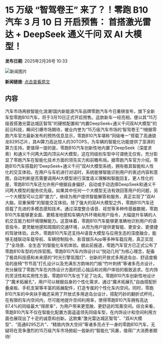 # 15 万级 “智驾卷王” 来了？！零跑 B10 汽车 3 月 10 日 开启预售： 首搭激光雷达 + DeepSeek 通义千问 双 AI 大模型！

**发布日期**: 2025年2月26号 10:33

![新闻图片](https://upload.chinaz.com/2025/0226/6387616281073495119633562.png)

**新闻链接**: [点击查看原文](https://www.aibase.com/zh/news/15731)

## 内容

汽车市场再掀智能化浪潮!国内新能源汽车品牌零跑汽车今日重磅宣布，旗下全新车型零跑B10汽车，将于3月10日正式开启预售。这款新车一经亮相，便以其“15万级首搭激光雷达城区智驾”的硬核配置和“内置DeepSeek+通义千问双AI大模型”的前沿科技，瞬间引爆市场期待，被业内誉为“15万级汽车市场的‘智驾卷王’”!根据零跑汽车官方最新发布的预热信息显示，零跑B10汽车堪称“同级唯一”搭载了高通骁龙8295芯片，其AI算力高达惊人的30TOPS，为车辆的智能化功能提供了澎湃的算力支持。更值得一提的是，零跑B10汽车创新性地内置了DeepSeek（深度求索）和通义千问两大国内顶尖AI大模型，这在同级别车型中可谓绝无仅有，充分彰显了零跑汽车在智能化技术方面的领先实力和前瞻布局。据零跑汽车官方介绍，零跑B10汽车搭载的“DeepSeek+通义千问”双AI大模型系统，拥有极其智能和人性化的交互体验。在用户与车机进行对话时，系统能够智能识别用户的表述内容和意图，自动判断是否需要调用AI大模型进行深度语义理解和智能回复。更人性化的是，零跑B10汽车还允许用户根据自身偏好，自动或手动选择DeepSeek和通义千问两大模型的服务优先级。如果其中任何一个大模型无法有效回答用户的问题，另一个大模型可以立即“接力”，继续为用户提供智能解答和服务，真正实现了“双AI大脑，双重保障”的智能交互体验。除了强大的双AI大模型之外，零跑B10汽车还搭载了先进的多模态感知技术。通过深度整合语音、视觉等多种传感器数据，零跑B10汽车能够更全面、更精准地感知车辆内外环境和用户指令，大幅提升车辆的人机交互能力和环境理解能力。这意味着，零跑B10汽车能够更准确地识别用户的语音指令，更灵敏地感知周围的交通环境，从而为用户提供更智能、更安全、更便捷的驾驶体验。此外，零跑B10汽车还支持AI语音大模型与应用生态的深度融合，能够无缝联动车载导航、车辆控制指令、影音娱乐App等多种车载应用，真正实现了“全场景、全生态”的智能化车机体验。据此前报道，零跑汽车官方已正式公布了零跑B10车型的内饰官图。零跑B10汽车内饰设计以“悦动几何”为核心理念，配备了极具科技感和未来感的“时光引擎氛围灯”、创新的开放式多用途岛台、舒适度极佳的座椅“节节高”打孔设计以及充满东方韵味的门板“竹叶刺绣”等诸多亮点设计，充分展现了零跑汽车在内饰设计方面的匠心独运和对用户体验的极致追求。在内饰的灵活性和实用性方面，零跑B10汽车也下足了功夫。零跑B10汽车创新性地设计了“魔术拓展孔”，用户可以根据自身的个性化需求，通过“魔术拓展孔”自由搭配折叠桌板、手机支架等丰富的拓展配件，打造专属的个性化车内空间。同时，零跑B10汽车的中央扶手箱还采用了开放式多用途岛台设计，搭配巧妙的翻折式杯托，在有限的车内空间内，尽可能地提升空间利用率，使得零跑B10汽车拥有高达87.4%的同级最大“得房率”，为用户带来更宽敞、更舒适的驾乘空间。综合来看，零跑B10汽车不仅在智能化配置方面遥遥领先同级车型，在内饰设计和空间利用方面也展现出了十足的诚意和创新。这款集“激光雷达城区智驾”、“双AI大模型”、“高通8295芯片”、“精致内饰大空间”等诸多亮点于一身的零跑B10汽车，无疑将在竞争激烈的15万级汽车市场掀起一股新的“智能化”风暴，值得广大消费者期待!
